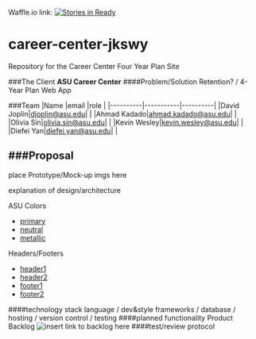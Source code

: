 Waffle.io link: [![Stories in Ready](https://badge.waffle.io/asu-cis440-summer/career-center-jkswy.png?label=ready&title=Ready)](https://waffle.io/asu-cis440-summer/career-center-jkswy)
# career-center-jkswy
Repository for the Career Center Four Year Plan Site

###The Client
  **ASU Career Center**
####Problem/Solution
Retention? / 4-Year Plan Web App

###Team
|Name      |email      |role      |
|----------|-----------|----------|
|David Joplin|djoplin@asu.edu| |
|Ahmad Kadado|ahmad.kadado@asu.edu| |
|Olivia Sin|olivia.sin@asu.edu| |
|Kevin Wesley|kevin.wesley@asu.edu| |
|Diefei Yan|diefei.yan@asu.edu| |

###Proposal
-
  place Prototype/Mock-up imgs here
  
  explanation of design/architecture

  
  ASU Colors
- [primary](https://github.com/asu-cis440-summer/career-center-jkswy/blob/master/asu_primary_colors.png)
- [neutral](https://github.com/asu-cis440-summer/career-center-jkswy/blob/master/asu_neutral_colors.png)
- [metallic](https://github.com/asu-cis440-summer/career-center-jkswy/blob/master/asu_metallic_colors.png)

Headers/Footers
- [header1](https://github.com/asu-cis440-summer/career-center-jkswy/blob/master/asu_header1.png)
- [header2](https://github.com/asu-cis440-summer/career-center-jkswy/blob/master/asu_header2.png)
- [footer1](https://github.com/asu-cis440-summer/career-center-jkswy/blob/master/asu_footer1.png)
- [footer2](https://github.com/asu-cis440-summer/career-center-jkswy/blob/master/asu_footer2.png)

####technology stack
  language / dev&style frameworks / database / hosting / version control / testing
####planned functionality
  Product Backlog ![insert link to backlog here]()
####test/review protocol
